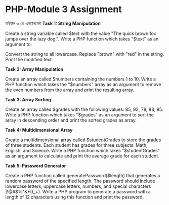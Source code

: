 # PHP-Module 3 Assignment

মডিউল ৩ এর এসাইনমেন্ট
<b>Task 1: String Manipulation</b>

Create a string variable called $text with the value "The quick brown fox jumps over the lazy dog.". Write a PHP function which takes "$text" as an argument to:

Convert the string to all lowercase.
Replace "brown" with "red" in the string.
Print the modified text.


<b>Task 2: Array Manipulation</b>

Create an array called $numbers containing the numbers 1 to 10. Write a PHP function which takes the "$numbers" array as an argument to remove the even numbers from the array and print the resulting array.


<b>Task 3: Array Sorting</b>  

Create an array called $grades with the following values: 85, 92, 78, 88, 95. Write a PHP function which takes "$grades" as an argument to sort the array in descending order and print the sorted grades as array.


<b>Task 4: Multidimensional Array</b>

Create a multidimensional array called $studentGrades to store the grades of three students. Each student has grades for three subjects: Math, English, and Science. Write a PHP function which takes "$studentGrades" as an argument to calculate and print the average grade for each student. 


<b>Task 5: Password Generator</b>

Create a PHP function called generatePassword($length) that generates a random password of the specified length. The password should include lowercase letters, uppercase letters, numbers, and special characters (!@#$%^&*()_+). Write a PHP program to generate a password with a length of 12 characters using this function and print the password.
